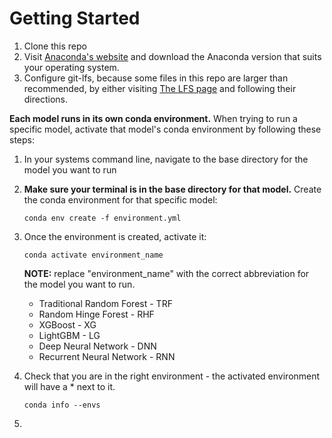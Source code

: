 # Getting Started

1. Clone this repo
2. Visit [Anaconda's website](https://docs.anaconda.com/free/anaconda/install/index.html) and download the Anaconda version that suits your operating system.
3. Configure git-lfs, because some files in this repo are larger than recommended, by either visiting [The LFS page](https://git-lfs.com/) and following their directions.

**Each model runs in its own conda environment.** When trying to run a specific model, activate that model's conda environment by following these steps:
1. In your systems command line, navigate to the base directory for the model you want to run
2. **Make sure your terminal is in the base directory for that model.** Create the conda environment for that specific model:  

   ```conda env create -f environment.yml``` 

4. Once the environment is created, activate it:

   ```conda activate environment_name```

   **NOTE:** replace "environment_name" with the correct abbreviation for the model you want to run.
   
   - Traditional Random Forest - TRF
   - Random Hinge Forest - RHF
   - XGBoost - XG
   - LightGBM - LG
   - Deep Neural Network - DNN
   - Recurrent Neural Network - RNN

5. Check that you are in the right environment - the activated environment will have a * next to it. 

   ```conda info --envs```

6.
